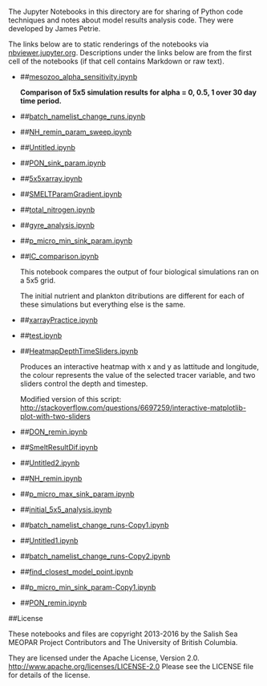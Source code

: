 The Jupyter Notebooks in this directory are for sharing of Python code
techniques and notes about model results analysis code.
They were developed by James Petrie.

The links below are to static renderings of the notebooks via
[nbviewer.jupyter.org](http://nbviewer.jupyter.org/).
Descriptions under the links below are from the first cell of the notebooks
(if that cell contains Markdown or raw text).

* ##[mesozoo_alpha_sensitivity.ipynb](http://nbviewer.jupyter.org/urls/bitbucket.org/salishsea/analysis-james/raw/tip/notebooks/mesozoo_alpha_sensitivity.ipynb)  
    
    **Comparison of 5x5 simulation results for alpha = 0, 0.5, 1 over 30 day time period.**  

* ##[batch_namelist_change_runs.ipynb](http://nbviewer.jupyter.org/urls/bitbucket.org/salishsea/analysis-james/raw/tip/notebooks/batch_namelist_change_runs.ipynb)  
    
* ##[NH_remin_param_sweep.ipynb](http://nbviewer.jupyter.org/urls/bitbucket.org/salishsea/analysis-james/raw/tip/notebooks/NH_remin_param_sweep.ipynb)  
    
* ##[Untitled.ipynb](http://nbviewer.jupyter.org/urls/bitbucket.org/salishsea/analysis-james/raw/tip/notebooks/Untitled.ipynb)  
    
* ##[PON_sink_param.ipynb](http://nbviewer.jupyter.org/urls/bitbucket.org/salishsea/analysis-james/raw/tip/notebooks/PON_sink_param.ipynb)  
    
* ##[5x5xarray.ipynb](http://nbviewer.jupyter.org/urls/bitbucket.org/salishsea/analysis-james/raw/tip/notebooks/5x5xarray.ipynb)  
    
* ##[SMELTParamGradient.ipynb](http://nbviewer.jupyter.org/urls/bitbucket.org/salishsea/analysis-james/raw/tip/notebooks/SMELTParamGradient.ipynb)  
    
* ##[total_nitrogen.ipynb](http://nbviewer.jupyter.org/urls/bitbucket.org/salishsea/analysis-james/raw/tip/notebooks/total_nitrogen.ipynb)  
    
* ##[gyre_analysis.ipynb](http://nbviewer.jupyter.org/urls/bitbucket.org/salishsea/analysis-james/raw/tip/notebooks/gyre_analysis.ipynb)  
    
* ##[p_micro_min_sink_param.ipynb](http://nbviewer.jupyter.org/urls/bitbucket.org/salishsea/analysis-james/raw/tip/notebooks/p_micro_min_sink_param.ipynb)  
    
* ##[IC_comparison.ipynb](http://nbviewer.jupyter.org/urls/bitbucket.org/salishsea/analysis-james/raw/tip/notebooks/IC_comparison.ipynb)  
    
    This notebook compares the output of four biological simulations ran on a 5x5 grid.  
      
    The initial nutrient and plankton ditributions are different for each of these simulations but everything else is the same.  

* ##[xarrayPractice.ipynb](http://nbviewer.jupyter.org/urls/bitbucket.org/salishsea/analysis-james/raw/tip/notebooks/xarrayPractice.ipynb)  
    
* ##[test.ipynb](http://nbviewer.jupyter.org/urls/bitbucket.org/salishsea/analysis-james/raw/tip/notebooks/test.ipynb)  
    
* ##[HeatmapDepthTimeSliders.ipynb](http://nbviewer.jupyter.org/urls/bitbucket.org/salishsea/analysis-james/raw/tip/notebooks/HeatmapDepthTimeSliders.ipynb)  
    
    Produces an interactive heatmap with x and y as lattitude and longitude, the colour represents the value of the selected tracer variable, and two sliders control the depth and timestep.  
      
    Modified version of this script:  
    http://stackoverflow.com/questions/6697259/interactive-matplotlib-plot-with-two-sliders  

* ##[DON_remin.ipynb](http://nbviewer.jupyter.org/urls/bitbucket.org/salishsea/analysis-james/raw/tip/notebooks/DON_remin.ipynb)  
    
* ##[SmeltResultDif.ipynb](http://nbviewer.jupyter.org/urls/bitbucket.org/salishsea/analysis-james/raw/tip/notebooks/SmeltResultDif.ipynb)  
    
* ##[Untitled2.ipynb](http://nbviewer.jupyter.org/urls/bitbucket.org/salishsea/analysis-james/raw/tip/notebooks/Untitled2.ipynb)  
    
* ##[NH_remin.ipynb](http://nbviewer.jupyter.org/urls/bitbucket.org/salishsea/analysis-james/raw/tip/notebooks/NH_remin.ipynb)  
    
* ##[p_micro_max_sink_param.ipynb](http://nbviewer.jupyter.org/urls/bitbucket.org/salishsea/analysis-james/raw/tip/notebooks/p_micro_max_sink_param.ipynb)  
    
* ##[initial_5x5_analysis.ipynb](http://nbviewer.jupyter.org/urls/bitbucket.org/salishsea/analysis-james/raw/tip/notebooks/initial_5x5_analysis.ipynb)  
    
* ##[batch_namelist_change_runs-Copy1.ipynb](http://nbviewer.jupyter.org/urls/bitbucket.org/salishsea/analysis-james/raw/tip/notebooks/batch_namelist_change_runs-Copy1.ipynb)  
    
* ##[Untitled1.ipynb](http://nbviewer.jupyter.org/urls/bitbucket.org/salishsea/analysis-james/raw/tip/notebooks/Untitled1.ipynb)  
    
* ##[batch_namelist_change_runs-Copy2.ipynb](http://nbviewer.jupyter.org/urls/bitbucket.org/salishsea/analysis-james/raw/tip/notebooks/batch_namelist_change_runs-Copy2.ipynb)  
    
* ##[find_closest_model_point.ipynb](http://nbviewer.jupyter.org/urls/bitbucket.org/salishsea/analysis-james/raw/tip/notebooks/find_closest_model_point.ipynb)  
    
* ##[p_micro_min_sink_param-Copy1.ipynb](http://nbviewer.jupyter.org/urls/bitbucket.org/salishsea/analysis-james/raw/tip/notebooks/p_micro_min_sink_param-Copy1.ipynb)  
    
* ##[PON_remin.ipynb](http://nbviewer.jupyter.org/urls/bitbucket.org/salishsea/analysis-james/raw/tip/notebooks/PON_remin.ipynb)  
    

##License

These notebooks and files are copyright 2013-2016
by the Salish Sea MEOPAR Project Contributors
and The University of British Columbia.

They are licensed under the Apache License, Version 2.0.
http://www.apache.org/licenses/LICENSE-2.0
Please see the LICENSE file for details of the license.
